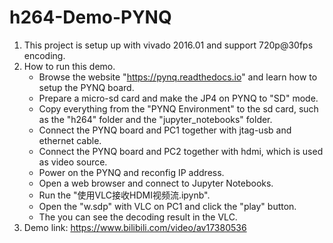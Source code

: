 # h264-Demo-PYNQ

1. This project is setup up with vivado 2016.01 and support 720p@30fps encoding.
2. How to run this demo.
	- Browse the website "https://pynq.readthedocs.io" and learn how to setup the PYNQ board.
	- Prepare a micro-sd card and make the JP4 on PYNQ to "SD" mode. 
	- Copy everything from the "PYNQ Environment" to the sd card, such as the "h264" folder and the "jupyter_notebooks" folder.
	- Connect the PYNQ board and PC1 together with jtag-usb and ethernet cable.
	- Connect the PYNQ board and PC2 together with hdmi, which is used as video source.
	- Power on the PYNQ and reconfig IP address.
	- Open a web browser and connect to Jupyter Notebooks.
	- Run the "使用VLC接收HDMI视频流.ipynb".
	- Open the "w.sdp" with VLC on PC1 and click the "play" button.
	- The you can see the decoding result in the VLC.
3. Demo link: https://www.bilibili.com/video/av17380536
	
